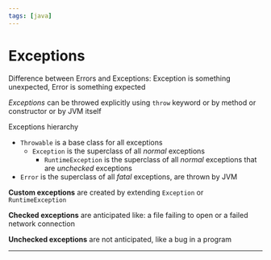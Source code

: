 ```yaml
---
tags: [java]
---
```


# Exceptions

Difference between Errors and Exceptions: Exception is something unexpected, Error is something expected

*Exceptions* can be throwed explicitly using `throw` keyword or by method or constructor or by JVM itself

Exceptions hierarchy

- `Throwable` is a base class for all exceptions
	- `Exception` is the superclass of all *normal* exceptions
		- `RuntimeException` is the superclass of all *normal* exceptions that are *unchecked* exceptions
- `Error` is the superclass of all *fatal* exceptions, are thrown by JVM

**Custom exceptions** are created by extending `Exception` or `RuntimeException`

**Checked exceptions** are anticipated like: a file failing to open or a failed network connection

**Unchecked exceptions** are not anticipated, like a bug in a program

--- 
